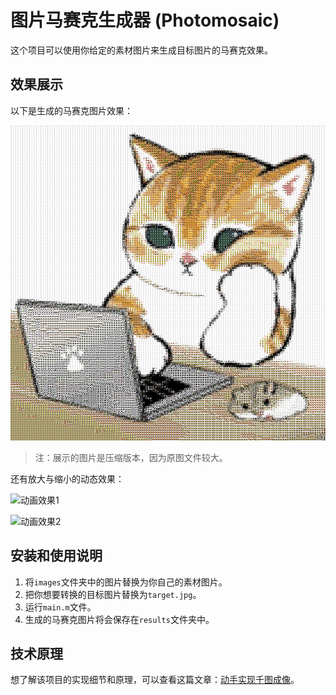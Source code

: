 # 图片马赛克生成器 (Photomosaic)

这个项目可以使用你给定的素材图片来生成目标图片的马赛克效果。

## 效果展示

以下是生成的马赛克图片效果：

![效果](md_figs/small.png)

> 注：展示的图片是压缩版本，因为原图文件较大。

还有放大与缩小的动态效果：

![动画效果1](md_figs/v1_reduced.gif)

![动画效果2](md_figs/v2_reduced.gif)

## 安装和使用说明

1. 将`images`文件夹中的图片替换为你自己的素材图片。
2. 把你想要转换的目标图片替换为`target.jpg`。
3. 运行`main.m`文件。
4. 生成的马赛克图片将会保存在`results`文件夹中。

## 技术原理

想了解该项目的实现细节和原理，可以查看这篇文章：[动手实现千图成像](https://zhuanlan.zhihu.com/p/652679620)。
